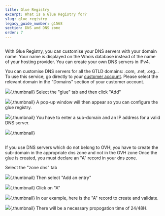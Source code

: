 ```yaml
---
title: Glue Registry
excerpt: What is a Glue Registry for?
slug: glue_registry
legacy_guide_number: g1568
section: DNS and DNS zone
order: 7
---
```



## 
With Glue Registry, you can customise your DNS servers with your domain name. Your name is displayed on the Whois database instead of the name of your hosting provider. You can create your own DNS servers in IPv4. 

You can customise DNS servers for all the GTLD domains: .com, .net, .org...
To use this service, go directly to your [customer account](https://www.ovh.com/manager/web/login.html). Please select the relevant domain in the "Domains" section of your customer account.

![](images/img_2903.jpg){.thumbnail}
Select the "glue" tab and then click "Add"

![](images/img_2900.jpg){.thumbnail}
A pop-up window will then appear so you can configure the glue registry.

![](images/img_2901.jpg){.thumbnail}
You have to enter a sub-domain and an IP address for a valid DNS server.

![](images/img_2902.jpg){.thumbnail}


## 
If you use DNS servers which do not belong to OVH, you have to create the sub-domain in the appropriate dns zone and not in the OVH zone
Once the glue is created, you must declare an "A" record in your dns zone. 

Select the "zone dns" tab

![](images/img_2953.jpg){.thumbnail}
Then select "Add an entry"

![](images/img_2952.jpg){.thumbnail}
Click on "A"

![](images/img_2956.jpg){.thumbnail}
In our example, here is the "A" record to create and validate.

![](images/img_2954.jpg){.thumbnail}
There will be a necessary propogation time of 24/48H.

